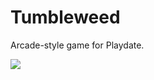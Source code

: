 # Tumbleweed

Arcade-style game for Playdate.

![](https://static.ayukmr.com/repos/tumbleweed/1.png)
